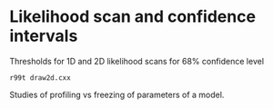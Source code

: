 Likelihood scan and confidence intervals
====

Thresholds for 1D and 2D likelihood scans for 68% confidence level

    r99t draw2d.cxx

Studies of profiling vs freezing of parameters of a model.


